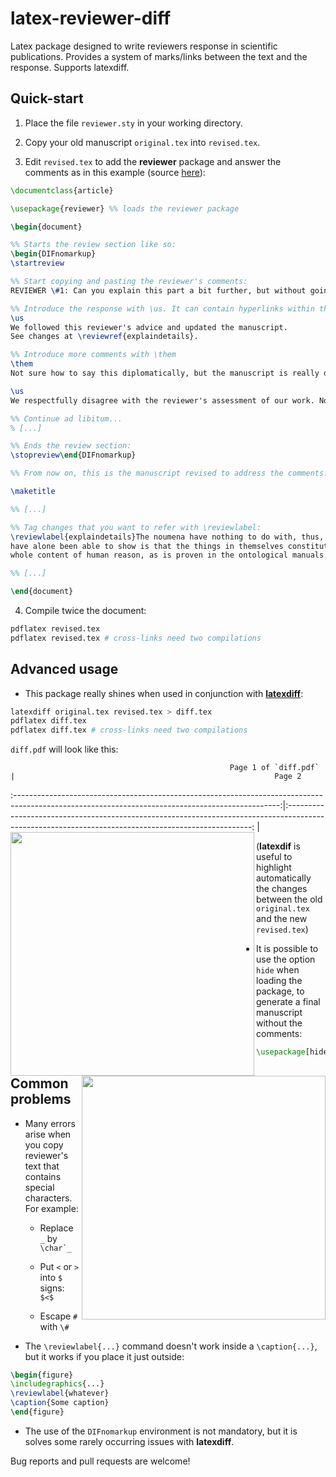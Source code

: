 latex-reviewer-diff
===================

Latex package designed to write reviewers response in scientific publications. Provides a system of marks/links between the text and the response. Supports latexdiff.

## Quick-start

1. Place the file `reviewer.sty` in your working directory.

2. Copy your old manuscript `original.tex` into `revised.tex`.

3. Edit `revised.tex` to add the **reviewer** package and answer the comments as in this example (source [here](https://github.com/jealie/latex-reviewer-diff/tree/master/examples)):

```latex
\documentclass{article}

\usepackage{reviewer} %% loads the reviewer package

\begin{document}

%% Starts the review section like so:
\begin{DIFnomarkup}
\startreview 

%% Start copying and pasting the reviewer's comments:
REVIEWER \#1: Can you explain this part a bit further, but without going into detail.

%% Introduce the response with \us. It can contain hyperlinks within the text with \revieweref
\us
We followed this reviewer's advice and updated the manuscript.
See changes at \reviewref{explaindetails}.

%% Introduce more comments with \them
\them
Not sure how to say this diplomatically, but the manuscript is really dull.

\us
We respectfully disagree with the reviewer's assessment of our work. Nonetheless...

%% Continue ad libitum...
% [...]

%% Ends the review section:
\stopreview\end{DIFnomarkup}

%% From now on, this is the manuscript revised to address the comments:

\maketitle

%% [...]

%% Tag changes that you want to refer with \reviewlabel:
\reviewlabel{explaindetails}The noumena have nothing to do with, thus, the Antinomies. What we
have alone been able to show is that the things in themselves constitute the
whole content of human reason, as is proven in the ontological manuals.

%% [...]

\end{document}
```

4. Compile twice the document:

```bash
pdflatex revised.tex
pdflatex revised.tex # cross-links need two compilations
```


## Advanced usage

+ This package really shines when used in conjunction with [**latexdiff**](https://www.ctan.org/pkg/latexdiff?lang=en):

```bash
latexdiff original.tex revised.tex > diff.tex
pdflatex diff.tex
pdflatex diff.tex # cross-links need two compilations
```

  `diff.pdf` will look like this:

                                                     Page 1 of `diff.pdf`                                                                         |                                                          Page 2                                                                                     
:------------------------------------------------------------------------------------------------------------------------------------------------:|:---------------------------------------------------------------------------------------------------------------------------------------------------:
<a href="url"><img src="https://raw.githubusercontent.com/jealie/latex-reviewer-diff/master/examples/diff_1.png" align="left" width="390px" ></a> | <a href="url"><img src="https://raw.githubusercontent.com/jealie/latex-reviewer-diff/master/examples/diff_2.png" align="right" width="390px" ></a>

  (**latexdif** is useful to highlight automatically the changes between the old `original.tex` and the new `revised.tex`)

+ It is possible to use the option `hide` when loading the package, to generate a final manuscript without the comments:

```latex
\usepackage[hide]{reviewer}
```


## Common problems

+ Many errors arise when you copy reviewer's text that contains special characters. For example:

  * Replace `_` by `` \char`_ ``

  * Put `<` or `>` into `$` signs: `$<$`

  * Escape `#` with `\#`

+ The `\reviewlabel{...}` command doesn't work inside a `\caption{...}`, but it works if you place it just outside:


```latex
\begin{figure}
\includegraphics{...}
\reviewlabel{whatever}
\caption{Some caption}
\end{figure}
```

+ The use of the `DIFnomarkup` environment is not mandatory, but it is solves some rarely occurring issues with **latexdiff**.

Bug reports and pull requests are welcome!
